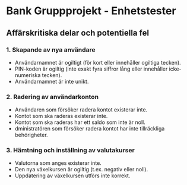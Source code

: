 # Bank Gruppprojekt - Enhetstester

## Affärskritiska delar och potentiella fel

### 1. Skapande av nya användare
* Användarnamnet är ogiltigt (för kort eller innehåller ogiltiga tecken).
* PIN-koden är ogiltig (inte exakt fyra siffror lång eller innehåller icke-numeriska tecken).
* Användarnamnet är inte unikt.
### 2. Radering av användarkonton
* Användaren som försöker radera kontot existerar inte.
* Kontot som ska raderas existerar inte.
* Kontot som ska raderas har ett saldo som inte är noll.
* dministratören som försöker radera kontot har inte tillräckliga behörigheter.
### 3. Hämtning och inställning av valutakurser
* Valutorna som anges existerar inte.
* Den nya växelkursen är ogiltig (t.ex. negativ eller noll).
* Uppdatering av växelkursen utförs inte korrekt.








